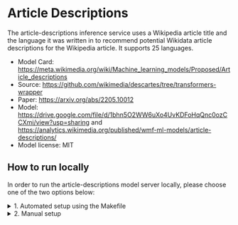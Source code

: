 # Article Descriptions

The article-descriptions inference service uses a Wikipedia article title and the language it was written in to recommend potential Wikidata article descriptions for the Wikipedia article. It supports 25 languages.

* Model Card: https://meta.wikimedia.org/wiki/Machine_learning_models/Proposed/Article_descriptions
* Source: https://github.com/wikimedia/descartes/tree/transformers-wrapper
* Paper: https://arxiv.org/abs/2205.10012
* Model: https://drive.google.com/file/d/1bhn5O2WW6uXo4UvKDFoHqQnc0ozCCXmi/view?usp=sharing and
 https://analytics.wikimedia.org/published/wmf-ml-models/article-descriptions/
* Model license: MIT


## How to run locally
In order to run the article-descriptions model server locally, please choose one of the two options below:

<details>
<summary>1. Automated setup using the Makefile</summary>

### 1.1. Build
In the first terminal run:
```console
$ make article-descriptions
```
This build process will set up: a Python venv, install dependencies, download the model(s), and run the server.

### 1.2. Query
On the second terminal query the isvc using:
```console
$ curl localhost:8080/v1/models/article-descriptions:predict -X POST -d '{"lang": "en", "title": "Clandonald", "num_beams": 3}' -H "Content-Type: application/json" --http1.1
```

### 1.3. Remove
If you would like to remove the setup run:
```console
$ MODEL_TYPE=article-descriptions make clean
```
</details>

<details>
<summary>2. Manual setup</summary>

### 2.1. Build Python venv and install dependencies
First add the top level directory of the repo to the PYTHONPATH:
```console
export PYTHONPATH=$PYTHONPATH:.
```

Create a virtual environment and install the dependencies using:
```console
python -m venv .venv
source .venv/bin/activate
pip install -r article_descriptions/model_server/requirements.txt
```

Clone the descartes repository by running:
```console
git clone https://github.com/wikimedia/descartes.git --branch 1.0.1 article_descriptions/model_server/descartes
```

### 2.2. Download the model(s)
Download the models from the links below and place them in the same directory named PATH_TO_MODEL_DIR.
https://analytics.wikimedia.org/published/wmf-ml-models/article-descriptions/mbart-large-cc25/
https://analytics.wikimedia.org/published/wmf-ml-models/article-descriptions/bert-base-multilingual-uncased/

Now our PATH_TO_MODEL_DIR directory contains the models and has the following structure:
```console
PATH_TO_MODEL_DIR
├── bert-base-multilingual-uncased
├── mbart-large-cc25
```

### 2.3. Run the server
We can run the server locally with:
> MODEL_PATH=PATH_TO_MODEL_DIR MODEL_NAME=article-descriptions python article_descriptions/model_server/model.py

 On a separate terminal we can make a request to the server with:
> curl -s localhost:8080/v1/models/article-descriptions:predict -X POST -d '{"lang": "en", "title": "Clandonald", "num_beams": 2}' -i --header "Content-type: application/json"
</details>
